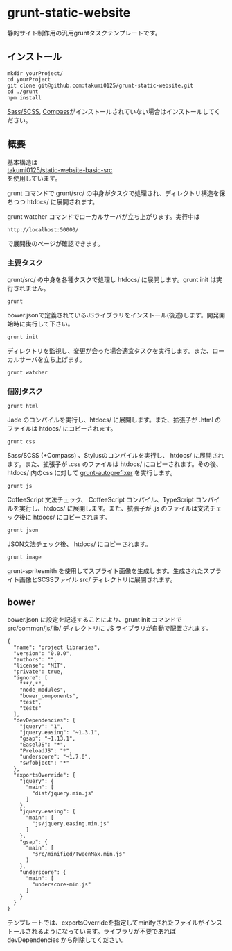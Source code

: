 grunt-static-website
===============================

静的サイト制作用の汎用gruntタスクテンプレートです。

## インストール
```
mkdir yourProject/
cd yourProject
git clone git@github.com:takumi0125/grunt-static-website.git
cd ./grunt
npm install
```
<a href="http://sass-lang.com/" target="_blank">Sass/SCSS</a>, <a href="http://compass-style.org/" target="_blank">Compass</a>がインストールされていない場合はインストールしてください。

## 概要

基本構造は  
<a href="https://github.com/takumi0125/static-website-basic-src" target="_blank">takumi0125/static-website-basic-src</a>  
を使用しています。


grunt コマンドで grunt/src/ の中身がタスクで処理され、ディレクトリ構造を保ちつつ htdocs/ に展開されます。

grunt watcher コマンドでローカルサーバが立ち上がります。実行中は
```
http://localhost:50000/
```
で展開後のページが確認できます。


### 主要タスク

grunt/src/ の中身を各種タスクで処理し htdocs/ に展開します。grunt init は実行されません。
```
grunt
```

bower.jsonで定義されているJSライブラリをインストール(後述)します。開発開始時に実行して下さい。
```
grunt init
```

ディレクトリを監視し、変更が会った場合適宜タスクを実行します。また、ローカルサーバを立ち上げます。
```
grunt watcher
```

### 個別タスク

```
grunt html
```
Jade のコンパイルを実行し、htdocs/ に展開します。また、拡張子が .html のファイルは htdocs/ にコピーされます。

```
grunt css
```
Sass/SCSS (+Compass) 、Stylusのコンパイルを実行し、 htdocs/ に展開されます。また、拡張子が .css のファイルは htdocs/ にコピーされます。その後、htdocs/ 内のcss に対して <a href="https://github.com/nDmitry/grunt-autoprefixer" target="_blank">grunt-autoprefixer</a> を実行します。

```
grunt js
```
CoffeeScript 文法チェック、 CoffeeScript コンパイル、TypeScript コンパイルを実行し、htdocs/ に展開します。また、拡張子が .js のファイルは文法チェック後に htdocs/ にコピーされます。

```
grunt json
```
JSON文法チェック後、 htdocs/ にコピーされます。

```
grunt image
```
grunt-spritesmith を使用してスプライト画像を生成します。生成されたスプライト画像とSCSSファイル src/ ディレクトリに展開されます。


## bower

bower.json に設定を記述することにより、grunt init コマンドで src/common/js/lib/ ディレクトリに JS ライブラリが自動で配置されます。

```
{
  "name": "project libraries",
  "version": "0.0.0",
  "authors": "",
  "license": "MIT",
  "private": true,
  "ignore": [
    "**/.*",
    "node_modules",
    "bower_components",
    "test",
    "tests"
  ],
  "devDependencies": {
    "jquery": "1",
    "jquery.easing": "~1.3.1",
    "gsap": "~1.13.1",
    "EaselJS": "*",
    "PreloadJS": "*",
    "underscore": "~1.7.0",
    "swfobject": "*"
  },
  "exportsOverride": {
    "jquery": {
      "main": [
        "dist/jquery.min.js"
      ]
    },
    "jquery.easing": {
      "main": [
        "js/jquery.easing.min.js"
      ]
    },
    "gsap": {
      "main": [
        "src/minified/TweenMax.min.js"
      ]
    },
    "underscore": {
      "main": [
        "underscore-min.js"
      ]
    }
  }
}

```

テンプレートでは、exportsOverrideを指定してminifyされたファイルがインストールされるようになっています。ライブラリが不要であれば devDependencies から削除してください。
